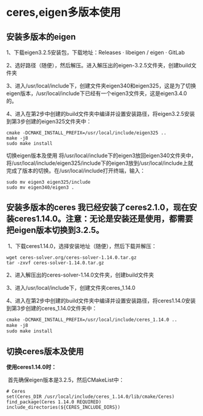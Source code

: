 # ceres,eigen多版本使用

## 安装多版本的eigen

 1、下载eigen3.2.5安装包，下载地址：Releases · libeigen / eigen · GitLab

 2、选好路径（随便），然后解压。进入解压出的eigen-3.2.5文件夹，创建build文件夹

3、进入/usr/local/include下，创建文件夹eigen340和eigen325，这是为了切换eigen版本，/usr/local/include下已经有一个eigen3文件夹，这是eigen3.4.0的。

4、进入在第2步中创建的build文件夹中编译并设置安装路径，将eigen3.2.5安装到第3步创建的eigen325文件夹中：

```shell	
cmake -DCMAKE_INSTALL_PREFIX=/usr/local/include/eigen325 ..
make -j8
sudo make install
```

切换eigen版本及使用
        将/usr/local/include下的eigen3放回eigen340文件夹中，将/usr/local/include/eigen325/include下的eigen3放到/usr/local/include上就完成了版本的切换。在/usr/local/include打开终端，输入：

    sudo mv eigen3 eigen325/include
    sudo mv eigen340/eigen3 .    

## 安装多版本的ceres 我已经安装了ceres2.1.0，现在安装ceres1.14.0。**注意：无论是安装还是使用，都需要把eigen版本切换到3.2.5。**

​    1、下载ceres1.14.0，选择安装地址（随便），然后下载并解压：

```shell
wget ceres-solver.org/ceres-solver-1.14.0.tar.gz
tar -zxvf ceres-solver-1.14.0.tar.gz
```

2、进入解压出的ceres-solver-1.14.0文件夹，创建build文件夹

3、进入/usr/local/include下，创建文件夹ceres_1.14.0

4、进入在第2步中创建的build文件夹中编译并设置安装路径，将ceres1.14.0安装到第3步创建的ceres_1.14.0文件夹中：

```HTML
cmake -DCMAKE_INSTALL_PREFIX=/usr/local/include/ceres_1.14.0 ..
make -j8
sudo make install
```

## 切换ceres版本及使用

 **使用ceres1.14.0时：**

​    首先确保eigen版本是3.2.5，然后CMakeList中：

```cobol
# Ceres
set(Ceres_DIR /usr/local/include/ceres_1.14.0/lib/cmake/Ceres)
find_package(Ceres 1.14.0 REQUIRED)
include_directories(${CERES_INCLUDE_DIRS})
```



